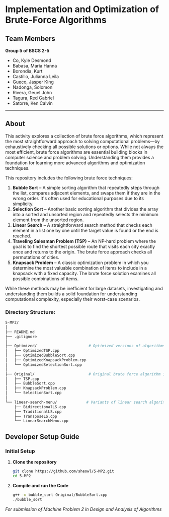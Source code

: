 # Implementation and Optimization of Brute-Force Algorithms

## Team Members
**Group 5 of BSCS 2-5**
- Co, Kyle Desmond
- Babasa, Maria Hanna 
- Borondia, Kurt 
- Castillo, Julianna Leila 
- Gueco, Jasper King 
- Nadonga, Solomon 
- Rivera, Geuel John 
- Tagura, Red Gabriel 
- Satorre, Ken Calvin

---

## About

This activity explores a collection of brute force algorithms, which represent the most straightforward approach to solving computational problems—by exhaustively checking all possible solutions or options. While not always the most efficient, brute force algorithms are essential building blocks in computer science and problem solving. Understanding them provides a foundation for learning more advanced algorithms and optimization techniques.

This repository includes the following brute force techniques:
1. **Bubble Sort** – A simple sorting algorithm that repeatedly steps through the list, compares adjacent elements, and swaps them if they are in the wrong order. It's often used for educational purposes due to its simplicity.
2. **Selection Sort** – Another basic sorting algorithm that divides the array into a sorted and unsorted region and repeatedly selects the minimum element from the unsorted region.
3. **Linear Search** – A straightforward search method that checks each element in a list one by one until the target value is found or the end is reached.
4. **Traveling Salesman Problem (TSP)** – An NP-hard problem where the goal is to find the shortest possible route that visits each city exactly once and returns to the origin. The brute force approach checks all permutations of cities.
5. **Knapsack Problem** – A classic optimization problem in which you determine the most valuable combination of items to include in a knapsack with a fixed capacity. The brute force solution examines all possible combinations of items.

While these methods may be inefficient for large datasets, investigating and understanding them builds a solid foundation for understanding computational complexity, especially their worst-case scenarios.

### Directory Structure:
```bash
5-MP2/
│
├── README.md                        
├── .gitignore                       
│
├── Optimized/                       # Optimized versions of algorithms
│   ├── OptimizedTSP.cpp
│   ├── OptimizedBubbleSort.cpp
│   ├── OptimizedKnapsackProblem.cpp
│   └── OptimizedSelectionSort.cpp
│
├── Original/                        # Original brute force algorithm implementations
│   ├── TSP.cpp
│   ├── BubbleSort.cpp
│   ├── KnapsackProblem.cpp
│   └── SelectionSort.cpp
│
└── linear-search-menu/             # Variants of linear search algorithms and menu interface
    ├── BidirectionalLS.cpp
    ├── TraditionalLS.cpp
    ├── TransposeLS.cpp
    └── LinearSearchMenu.cpp
```
## Developer Setup Guide

### Initial Setup

1. **Clone the repository**
   ```bash
   git clone https://github.com/sheowl/5-MP2.git
   cd 5-MP2
   ```

2. **Compile and run the Code**
    ```bash
    g++ -o bubble_sort Original/BubbleSort.cpp
    ./bubble_sort
    ```

*For submission of Machine Problem 2 in Design and Analysis of Algorithms*
